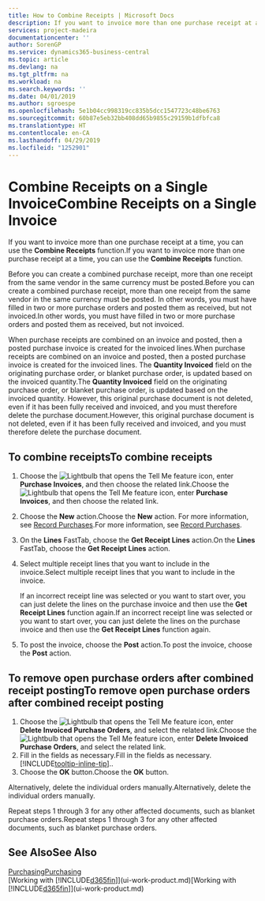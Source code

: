 ```yaml
---
title: How to Combine Receipts | Microsoft Docs
description: If you want to invoice more than one purchase receipt at a time, you can use the Combine Receipts function.
services: project-madeira
documentationcenter: ''
author: SorenGP
ms.service: dynamics365-business-central
ms.topic: article
ms.devlang: na
ms.tgt_pltfrm: na
ms.workload: na
ms.search.keywords: ''
ms.date: 04/01/2019
ms.author: sgroespe
ms.openlocfilehash: 5e1b04cc998319cc835b5dcc1547723c48be6763
ms.sourcegitcommit: 60b87e5eb32bb408dd65b9855c29159b1dfbfca8
ms.translationtype: HT
ms.contentlocale: en-CA
ms.lasthandoff: 04/29/2019
ms.locfileid: "1252901"
---
```

# <a name="combine-receipts-on-a-single-invoice"></a><span data-ttu-id="995dd-103">Combine Receipts on a Single Invoice</span><span class="sxs-lookup"><span data-stu-id="995dd-103">Combine Receipts on a Single Invoice</span></span>
<span data-ttu-id="995dd-104">If you want to invoice more than one purchase receipt at a time, you can use the **Combine Receipts** function.</span><span class="sxs-lookup"><span data-stu-id="995dd-104">If you want to invoice more than one purchase receipt at a time, you can use the **Combine Receipts** function.</span></span>  

<span data-ttu-id="995dd-105">Before you can create a combined purchase receipt, more than one receipt from the same vendor in the same currency must be posted.</span><span class="sxs-lookup"><span data-stu-id="995dd-105">Before you can create a combined purchase receipt, more than one receipt from the same vendor in the same currency must be posted.</span></span> <span data-ttu-id="995dd-106">In other words, you must have filled in two or more purchase orders and posted them as received, but not invoiced.</span><span class="sxs-lookup"><span data-stu-id="995dd-106">In other words, you must have filled in two or more purchase orders and posted them as received, but not invoiced.</span></span>  

<span data-ttu-id="995dd-107">When purchase receipts are combined on an invoice and posted, then a posted purchase invoice is created for the invoiced lines.</span><span class="sxs-lookup"><span data-stu-id="995dd-107">When purchase receipts are combined on an invoice and posted, then a posted purchase invoice is created for the invoiced lines.</span></span> <span data-ttu-id="995dd-108">The **Quantity Invoiced** field on the originating purchase order, or blanket purchase order, is updated based on the invoiced quantity.</span><span class="sxs-lookup"><span data-stu-id="995dd-108">The **Quantity Invoiced** field on the originating purchase order, or blanket purchase order, is updated based on the invoiced quantity.</span></span> <span data-ttu-id="995dd-109">However, this original purchase document is not deleted, even if it has been fully received and invoiced, and you must therefore delete the purchase document.</span><span class="sxs-lookup"><span data-stu-id="995dd-109">However, this original purchase document is not deleted, even if it has been fully received and invoiced, and you must therefore delete the purchase document.</span></span>  

## <a name="to-combine-receipts"></a><span data-ttu-id="995dd-110">To combine receipts</span><span class="sxs-lookup"><span data-stu-id="995dd-110">To combine receipts</span></span>  
1. <span data-ttu-id="995dd-111">Choose the ![Lightbulb that opens the Tell Me feature](media/ui-search/search_small.png "Tell me what you want to do") icon, enter **Purchase Invoices**, and then choose the related link.</span><span class="sxs-lookup"><span data-stu-id="995dd-111">Choose the ![Lightbulb that opens the Tell Me feature](media/ui-search/search_small.png "Tell me what you want to do") icon, enter **Purchase Invoices**, and then choose the related link.</span></span>  
2. <span data-ttu-id="995dd-112">Choose the **New** action.</span><span class="sxs-lookup"><span data-stu-id="995dd-112">Choose the **New** action.</span></span> <span data-ttu-id="995dd-113">For more information, see [Record Purchases](purchasing-how-record-purchases.md).</span><span class="sxs-lookup"><span data-stu-id="995dd-113">For more information, see [Record Purchases](purchasing-how-record-purchases.md).</span></span>  
3. <span data-ttu-id="995dd-114">On the **Lines** FastTab, choose the **Get Receipt Lines** action.</span><span class="sxs-lookup"><span data-stu-id="995dd-114">On the **Lines** FastTab, choose the **Get Receipt Lines** action.</span></span>  
4. <span data-ttu-id="995dd-115">Select multiple receipt lines that you want to include in the invoice.</span><span class="sxs-lookup"><span data-stu-id="995dd-115">Select multiple receipt lines that you want to include in the invoice.</span></span>  

    <span data-ttu-id="995dd-116">If an incorrect receipt line was selected or you want to start over, you can just delete the lines on the purchase invoice and then use the **Get Receipt Lines** function again.</span><span class="sxs-lookup"><span data-stu-id="995dd-116">If an incorrect receipt line was selected or you want to start over, you can just delete the lines on the purchase invoice and then use the **Get Receipt Lines** function again.</span></span>  
5. <span data-ttu-id="995dd-117">To post the invoice, choose the **Post** action.</span><span class="sxs-lookup"><span data-stu-id="995dd-117">To post the invoice, choose the **Post** action.</span></span>  

## <a name="to-remove-open-purchase-orders-after-combined-receipt-posting"></a><span data-ttu-id="995dd-118">To remove open purchase orders after combined receipt posting</span><span class="sxs-lookup"><span data-stu-id="995dd-118">To remove open purchase orders after combined receipt posting</span></span>  
1. <span data-ttu-id="995dd-119">Choose the ![Lightbulb that opens the Tell Me feature](media/ui-search/search_small.png "Tell me what you want to do") icon, enter **Delete Invoiced Purchase Orders**, and select the related link.</span><span class="sxs-lookup"><span data-stu-id="995dd-119">Choose the ![Lightbulb that opens the Tell Me feature](media/ui-search/search_small.png "Tell me what you want to do") icon, enter **Delete Invoiced Purchase Orders**, and select the related link.</span></span>  
2. <span data-ttu-id="995dd-120">Fill in the fields as necessary.</span><span class="sxs-lookup"><span data-stu-id="995dd-120">Fill in the fields as necessary.</span></span> [!INCLUDE[tooltip-inline-tip](includes/tooltip-inline-tip_md.md)]<span data-ttu-id="995dd-121">.</span><span class="sxs-lookup"><span data-stu-id="995dd-121">.</span></span>
3. <span data-ttu-id="995dd-122">Choose the **OK** button.</span><span class="sxs-lookup"><span data-stu-id="995dd-122">Choose the **OK** button.</span></span>  

<span data-ttu-id="995dd-123">Alternatively, delete the individual orders manually.</span><span class="sxs-lookup"><span data-stu-id="995dd-123">Alternatively, delete the individual orders manually.</span></span>

<span data-ttu-id="995dd-124">Repeat steps 1 through 3 for any other affected documents, such as blanket purchase orders.</span><span class="sxs-lookup"><span data-stu-id="995dd-124">Repeat steps 1 through 3 for any other affected documents, such as blanket purchase orders.</span></span>

## <a name="see-also"></a><span data-ttu-id="995dd-125">See Also</span><span class="sxs-lookup"><span data-stu-id="995dd-125">See Also</span></span>  
[<span data-ttu-id="995dd-126">Purchasing</span><span class="sxs-lookup"><span data-stu-id="995dd-126">Purchasing</span></span>](purchasing-manage-purchasing.md)  
<span data-ttu-id="995dd-127">[Working with [!INCLUDE[d365fin](includes/d365fin_md.md)]](ui-work-product.md)</span><span class="sxs-lookup"><span data-stu-id="995dd-127">[Working with [!INCLUDE[d365fin](includes/d365fin_md.md)]](ui-work-product.md)</span></span>

